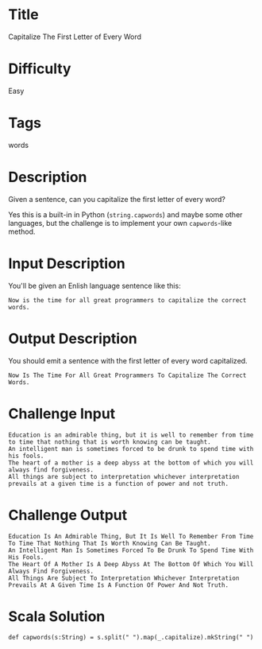 # Title

Capitalize The First Letter of Every Word

# Difficulty

Easy

# Tags

words

# Description

Given a sentence, can you capitalize the first letter of every word? 

Yes this is a built-in in Python (`string.capwords`) and maybe some other languages, but the challenge is to implement your own `capwords`-like method. 

# Input Description

You'll be given an Enlish language sentence like this:

    Now is the time for all great programmers to capitalize the correct words.

# Output Description

You should emit a sentence with the first letter of every word capitalized. 

    Now Is The Time For All Great Programmers To Capitalize The Correct Words.
    
# Challenge Input

    Education is an admirable thing, but it is well to remember from time to time that nothing that is worth knowing can be taught.
    An intelligent man is sometimes forced to be drunk to spend time with his fools.
    The heart of a mother is a deep abyss at the bottom of which you will always find forgiveness.
    All things are subject to interpretation whichever interpretation prevails at a given time is a function of power and not truth.

# Challenge Output

    Education Is An Admirable Thing, But It Is Well To Remember From Time To Time That Nothing That Is Worth Knowing Can Be Taught.
    An Intelligent Man Is Sometimes Forced To Be Drunk To Spend Time With His Fools.
    The Heart Of A Mother Is A Deep Abyss At The Bottom Of Which You Will Always Find Forgiveness.
    All Things Are Subject To Interpretation Whichever Interpretation Prevails At A Given Time Is A Function Of Power And Not Truth.

# Scala Solution

    def capwords(s:String) = s.split(" ").map(_.capitalize).mkString(" ")
